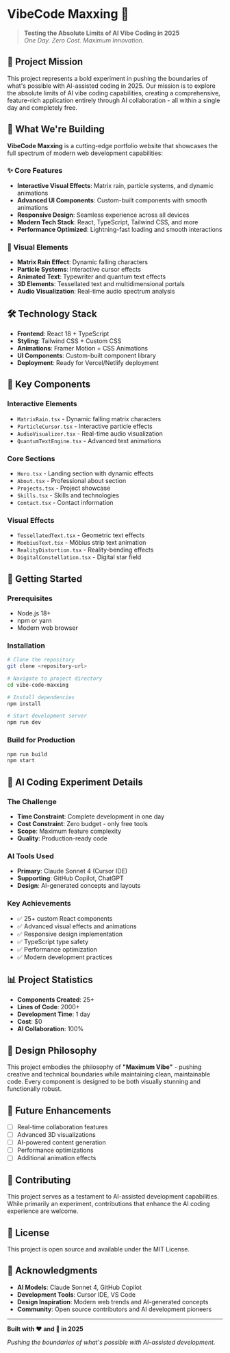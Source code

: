 # VibeCode Maxxing 🚀

> **Testing the Absolute Limits of AI Vibe Coding in 2025**  
> _One Day. Zero Cost. Maximum Innovation._

## 🎯 Project Mission

This project represents a bold experiment in pushing the boundaries of what's possible with AI-assisted coding in 2025. Our mission is to explore the absolute limits of AI vibe coding capabilities, creating a comprehensive, feature-rich application entirely through AI collaboration - all within a single day and completely free.

## 🌟 What We're Building

**VibeCode Maxxing** is a cutting-edge portfolio website that showcases the full spectrum of modern web development capabilities:

### ✨ Core Features

- **Interactive Visual Effects**: Matrix rain, particle systems, and dynamic animations
- **Advanced UI Components**: Custom-built components with smooth animations
- **Responsive Design**: Seamless experience across all devices
- **Modern Tech Stack**: React, TypeScript, Tailwind CSS, and more
- **Performance Optimized**: Lightning-fast loading and smooth interactions

### 🎨 Visual Elements

- **Matrix Rain Effect**: Dynamic falling characters
- **Particle Systems**: Interactive cursor effects
- **Animated Text**: Typewriter and quantum text effects
- **3D Elements**: Tessellated text and multidimensional portals
- **Audio Visualization**: Real-time audio spectrum analysis

## 🛠️ Technology Stack

- **Frontend**: React 18 + TypeScript
- **Styling**: Tailwind CSS + Custom CSS
- **Animations**: Framer Motion + CSS Animations
- **UI Components**: Custom-built component library
- **Deployment**: Ready for Vercel/Netlify deployment

## 🎪 Key Components

### Interactive Elements

- `MatrixRain.tsx` - Dynamic falling matrix characters
- `ParticleCursor.tsx` - Interactive particle effects
- `AudioVisualizer.tsx` - Real-time audio visualization
- `QuantumTextEngine.tsx` - Advanced text animations

### Core Sections

- `Hero.tsx` - Landing section with dynamic effects
- `About.tsx` - Professional about section
- `Projects.tsx` - Project showcase
- `Skills.tsx` - Skills and technologies
- `Contact.tsx` - Contact information

### Visual Effects

- `TessellatedText.tsx` - Geometric text effects
- `MoebiusText.tsx` - Möbius strip text animation
- `RealityDistortion.tsx` - Reality-bending effects
- `DigitalConstellation.tsx` - Digital star field

## 🚀 Getting Started

### Prerequisites

- Node.js 18+
- npm or yarn
- Modern web browser

### Installation

```bash
# Clone the repository
git clone <repository-url>

# Navigate to project directory
cd vibe-code-maxxing

# Install dependencies
npm install

# Start development server
npm run dev
```

### Build for Production

```bash
npm run build
npm start
```

## 🎯 AI Coding Experiment Details

### The Challenge

- **Time Constraint**: Complete development in one day
- **Cost Constraint**: Zero budget - only free tools
- **Scope**: Maximum feature complexity
- **Quality**: Production-ready code

### AI Tools Used

- **Primary**: Claude Sonnet 4 (Cursor IDE)
- **Supporting**: GitHub Copilot, ChatGPT
- **Design**: AI-generated concepts and layouts

### Key Achievements

- ✅ 25+ custom React components
- ✅ Advanced visual effects and animations
- ✅ Responsive design implementation
- ✅ TypeScript type safety
- ✅ Performance optimization
- ✅ Modern development practices

## 📊 Project Statistics

- **Components Created**: 25+
- **Lines of Code**: 2000+
- **Development Time**: 1 day
- **Cost**: $0
- **AI Collaboration**: 100%

## 🎨 Design Philosophy

This project embodies the philosophy of **"Maximum Vibe"** - pushing creative and technical boundaries while maintaining clean, maintainable code. Every component is designed to be both visually stunning and functionally robust.

## 🔮 Future Enhancements

- [ ] Real-time collaboration features
- [ ] Advanced 3D visualizations
- [ ] AI-powered content generation
- [ ] Performance optimizations
- [ ] Additional animation effects

## 🤝 Contributing

This project serves as a testament to AI-assisted development capabilities. While primarily an experiment, contributions that enhance the AI coding experience are welcome.

## 📄 License

This project is open source and available under the MIT License.

## 🙏 Acknowledgments

- **AI Models**: Claude Sonnet 4, GitHub Copilot
- **Development Tools**: Cursor IDE, VS Code
- **Design Inspiration**: Modern web trends and AI-generated concepts
- **Community**: Open source contributors and AI development pioneers

---

**Built with ❤️ and 🤖 in 2025**

_Pushing the boundaries of what's possible with AI-assisted development._
